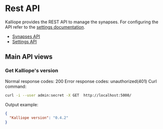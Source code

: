 # Rest API

Kalliope provides the REST API to manage the synapses. For configuring the API refer to the [settings documentation](settings/settings.md#rest-api).

- [Synapses API](api/synapses.md)
- [Settings API](api/settings.md)

## Main API views

### Get Kalliope's version

Normal response codes: 200
Error response codes: unauthorized(401)
Curl command:
```bash
curl -i --user admin:secret -X GET  http://localhost:5000/
```
Output example:
```JSON
{
  "Kalliope version": "0.4.2"
}
```
